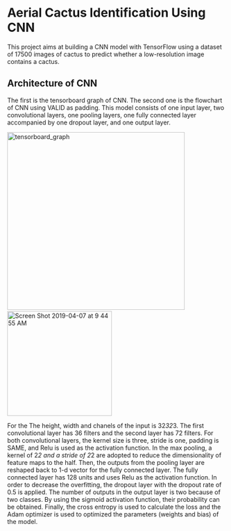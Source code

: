 # Aerial Cactus Identification Using CNN

This project aims at building a CNN model with TensorFlow using a dataset of 17500 images of cactus to predict whether a low-resolution image contains a cactus. 

## Architecture of CNN

The first is the tensorboard graph of CNN. The second one is the flowchart of CNN using VALID as padding. This model consists of one input layer, two convolutional layers, one pooling layers, one fully connected layer accompanied by one dropout layer, and one output layer. 

<img width="409" alt="tensorboard_graph" src="https://user-images.githubusercontent.com/42804316/57631001-a5cb6980-756c-11e9-9b58-b02f9488470f.png"> &nbsp;&nbsp;&nbsp;           <img width="241" alt="Screen Shot 2019-04-07 at 9 44 55 AM" src="https://user-images.githubusercontent.com/42804316/57630424-91d33800-756b-11e9-8978-3db12e98cfc4.png">

For the The height, width and chanels of the input is 32*32*3.  The first convolutional layer has 36 filters and the second layer has 72 filters. For both convolutional layers, the kernel size is three, stride is one, padding is SAME, and Relu is used as the activation function. In the max pooling, a kernel of 2*2 and a stride of 2*2 are adopted to reduce the dimensionality of feature maps to the half. Then, the outputs from the pooling layer are reshaped back to 1-d vector for the fully connected layer. The fully connected layer has 128 units and uses Relu as the activation function. In order to decrease the overfitting, the dropout layer with the dropout rate of 0.5 is applied. The number of outputs in the output layer is two because of two classes. By using the sigmoid activation function, their probability can be obtained. Finally, the cross entropy is used to calculate the loss and the Adam optimizer is used to optimized the parameters (weights and bias) of the model. 






